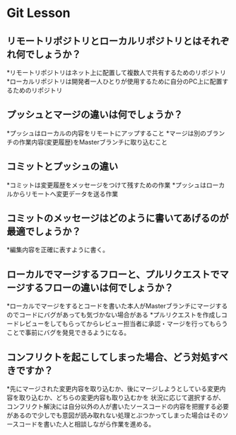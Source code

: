 # Git Lesson

## リモートリポジトリとローカルリポジトリとはそれぞれ何でしょうか？

*リモートリポジトリはネット上に配置して複数人で共有するためのリポジトリ
*ローカルリポジトリは開発者一人ひとりが使用するために自分のPC上に配置するためのリポジトリ

## プッシュとマージの違いは何でしょうか？

*プッシュはローカルの内容をリモートにアップすること
*マージは別のブランチの作業内容(変更履歴)をMasterブランチに取り込むこと

## コミットとプッシュの違い

*コミットは変更履歴をメッセージをつけて残すための作業
*プッシュはローカルからリモートへ変更データを送る作業

## コミットのメッセージはどのように書いてあげるのが最適でしょうか？

*編集内容を正確に表すように書く。

## ローカルでマージするフローと、プルリクエストでマージするフローの違いは何でしょうか？

*ローカルでマージをするとコードを書いた本人がMasterブランチにマージするのでコードにバグがあっても気づかない場合がある
*プルリクエストを作成しコードレビューをしてもらってからレビュー担当者に承認・マージを行ってもらうことで事前にバグを発見できるようになる。

## コンフリクトを起こしてしまった場合、どう対処すべきですか？

*先にマージされた変更内容を取り込むか、後にマージしようとしている変更内容を取り込むか、どちらの変更内容も取り込むかを
状況に応じて選択するが、コンフリクト解決には自分以外の人が書いたソースコードの内容を把握する必要があるので少しでも意図が読み取れない処理とぶつかってしまった場合はそのソースコードを書いた人と相談しながら作業を進める。